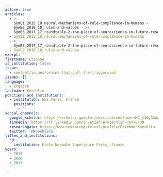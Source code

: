 ```yaml
---
active: true
articles:
  - >-
    SynE1_2015_10_neural-mechanisms-of-rule-compliance-in-humans -
    SynE2_2016_10_rules-and-values - >-
    SynE3_2017_17_roundtable-2-the-place-of-neuroscience-in-future-research-on-perpetrators-of-extreme-violence
  - SynE1_2015_10_neural-mechanisms-of-rule-compliance-in-humans
  - >-
    SynE3_2017_17_roundtable-2-the-place-of-neuroscience-in-future-research-on-perpetrators-of-extreme-violence
  - SynE2_2016_10_rules-and-values
exerpt: ''
firstname: Etienne
is_institution: false
issue:
  - content/issues/brains-that-pull-the-triggers.md
issues: []
language:
  - English
lastname: Koechlin
positions_and_institutions:
  - institution: ENS Paris, France
    positions:
      - ''
social_channels:
  google_scholar: https://scholar.google.com/citations?user=HC_y10gAAAAJ&hl=fr
  linkedin: https://fr.linkedin.com/in/etienne-koechlin-76476439
  researchgate: https://www.researchgate.net/profile/Etienne-Koechlin
  twitter: '@KoechlinE'
titles_and_institutions:
  '0':
    institution: Ecole Normale Supérieure Paris, France
years:
  - 2015
  - 2016
  - 2017

---
```


